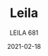 ---
designer: "Maurizio Manzoni And Roberto Tapinassi"
description: "A%20broken%20line%20creates%20rounded%20corners%20drawing%20the%20outline%20of%20Leila%20armchair.%20Upholstered%20shell%20and%20solid%20oak%20legs."
image_primary: "img/Leila_681_01_zoom.jpg"
image_secondary: "img/Leila_681_02_zoom.jpg"
manufacturer: "Pedrali"
href: "https://www.pedrali.it/en/products/catalog/Chair-LEILA-681/"
subtitle: "LEILA 681"
tags: 
  - "Pedrali"
  - "Chairs"
title: "Leila"
category: "Chairs"
slug: "/manufacturers/pedrali/chairs/maurizio-manzoni-and-roberto-tapinassi-leila"
date: "2021-02-18"
---